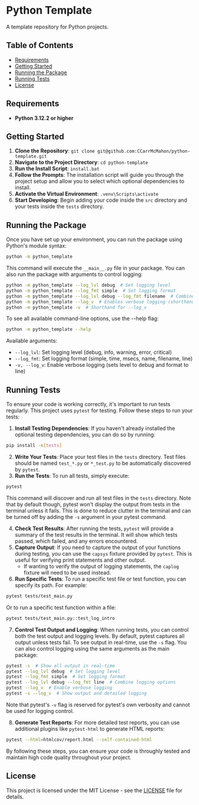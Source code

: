 # Python Template

A template repository for Python projects.

## Table of Contents

-   [Requirements](#requirements)
-   [Getting Started](#getting-started)
-   [Running the Package](#running-the-package)
-   [Running Tests](#running-tests)
-   [License](#license)

## Requirements

-   **Python 3.12.2 or higher**

## Getting Started

1.  **Clone the Repository**: `git clone git@github.com:CCarrMcMahon/python-template.git`
2.  **Navigate to the Project Directory**: `cd python-template`
3.  **Run the Install Script**: `install.bat`
4.  **Follow the Prompts**: The installation script will guide you through the project setup and allow you to select which optional dependencies to install.
5.  **Activate the Virtual Environment**: `.venv\Scripts\activate`
6.  **Start Developing**: Begin adding your code inside the `src` directory and your tests inside the `tests` directory.

## Running the Package

Once you have set up your environment, you can run the package using Python's module syntax:

```sh
python -m python_template
```

This command will execute the `__main__.py` file in your package. You can also run the package with arguments to control logging:

```sh
python -m python_template --log_lvl debug  # Set logging level
python -m python_template --log_fmt simple  # Set logging format
python -m python_template --log_lvl debug --log_fmt filename  # Combine logging options
python -m python_template --log_v  # Enables verbose logging (shorthand for debug level and line format)
python -m python_template -v  # Shorthand for --log_v
```

To see all available command-line options, use the --help flag:

```sh
python -m python_template --help
```

Available arguments:

-   `--log_lvl`: Set logging level (debug, info, warning, error, critical)
-   `--log_fmt`: Set logging format (simple, time, msecs, name, filename, line)
-   `-v, --log_v`: Enable verbose logging (sets level to debug and format to line)

## Running Tests

To ensure your code is working correctly, it's important to run tests regularly. This project uses `pytest` for testing. Follow these steps to run your tests:

1.  **Install Testing Dependencies**: If you haven't already installed the optional testing dependencies, you can do so by running:

```sh
pip install -e[tests]
```

2.  **Write Your Tests**: Place your test files in the `tests` directory. Test files should be named `test_*.py` or `*_test.py` to be automatically discovered by `pytest`.
3.  **Run the Tests**: To run all tests, simply execute:

```sh
pytest
```

This command will discover and run all test files in the `tests` directory. Note that by default though, pytest won't display the output from tests in the terminal unless it fails. This is done to reduce clutter in the terminal and can be turned off by adding the `-s` argument in your pytest command.

4.  **Check Test Results**: After running the tests, `pytest` will provide a summary of the test results in the terminal. It will show which tests passed, which failed, and any errors encountered.
5.  **Capture Output**: If you need to capture the output of your functions during testing, you can use the `capsys` fixture provided by `pytest`. This is useful for verifying print statements and other output.
    -   If wanting to verify the output of logging statements, the `caplog` fixture will need to be used instead.
6.  **Run Specific Tests**: To run a specific test file or test function, you can specify its path. For example:

```sh
pytest tests/test_main.py
```

Or to run a specific test function within a file:

```sh
pytest tests/test_main.py::test_log_intro
```

7.  **Control Test Output and Logging**: When running tests, you can control both the test output and logging levels. By default, pytest captures all output unless tests fail. To see output in real-time, use the `-s` flag. You can also control logging using the same arguments as the main package:

```sh
pytest -s  # Show all output in real-time
pytest --log_lvl debug  # Set logging level
pytest --log_fmt simple  # Set logging format
pytest --log_lvl debug --log_fmt line  # Combine logging options
pytest --log_v  # Enable verbose logging
pytest -s --log_v  # Show output and detailed logging
```

Note that pytest's `-v` flag is reserved for pytest's own verbosity and cannot be used for logging control.

8.  **Generate Test Reports**: For more detailed test reports, you can use additional plugins like `pytest-html` to generate HTML reports:

```sh
pytest --html=htmlcov/report.html --self-contained-html
```

By following these steps, you can ensure your code is throughly tested and maintain high code quality throughout your project.

## License

This project is licensed under the MIT License - see the [LICENSE](LICENSE) file for details.
